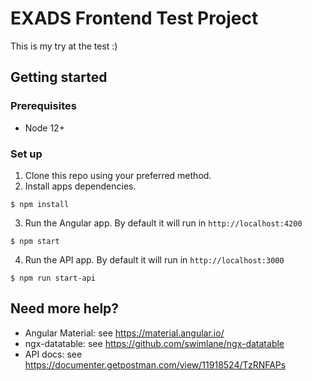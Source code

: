 # EXADS Frontend Test Project

This is my try at the test :)


## Getting started

### Prerequisites
- Node 12+

### Set up

1. Clone this repo using your preferred method.
2. Install apps dependencies.
```
$ npm install
```
3. Run the Angular app. By default it will run in `http://localhost:4200`
```
$ npm start
```
4. Run the API app. By default it will run in `http://localhost:3000`
```
$ npm run start-api
```

## Need more help?

- Angular Material: see https://material.angular.io/
- ngx-datatable: see https://github.com/swimlane/ngx-datatable
- API docs: see https://documenter.getpostman.com/view/11918524/TzRNFAPs
